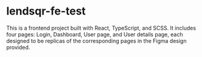 # lendsqr-fe-test
This is a frontend project built with React, TypeScript, and SCSS. It includes four pages: Login, Dashboard, User page, and User details page, each designed to be replicas of the corresponding pages in the Figma design provided.
